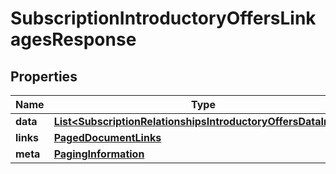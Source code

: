 

# SubscriptionIntroductoryOffersLinkagesResponse


## Properties

| Name | Type | Description | Notes |
|------------ | ------------- | ------------- | -------------|
|**data** | [**List&lt;SubscriptionRelationshipsIntroductoryOffersDataInner&gt;**](SubscriptionRelationshipsIntroductoryOffersDataInner.md) |  |  |
|**links** | [**PagedDocumentLinks**](PagedDocumentLinks.md) |  |  |
|**meta** | [**PagingInformation**](PagingInformation.md) |  |  [optional] |



